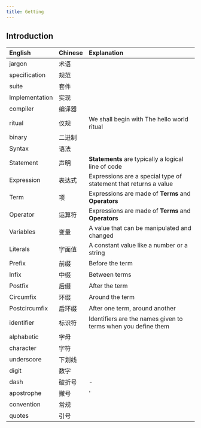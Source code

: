 ```yaml
---
title: Getting
---
```


## Introduction 
| English        | Chinese | Explanation                              |
| :------------- | :------ | :--------------------------------------- |
| jargon         | 术语      |                                          |
| specification  | 规范      |                                          |
| suite          | 套件      |                                          |
| Implementation | 实现      |                                          |
| compiler       | 编译器     |                                          |
| ritual         | 仪规      | We shall begin with The hello world ritual |
| binary         | 二进制     |                                          |
| Syntax         | 语法      |                                          |
| Statement      | 声明      | **Statements** are typically a logical line of code |
| Expression     | 表达式     | Expressions are a special type of statement that returns a value |
| Term           | 项       | Expressions are made of **Terms** and **Operators** |
| Operator       | 运算符     | Expressions are made of **Terms** and **Operators** |
| Variables      | 变量      | A value that can be manipulated and changed |
| Literals       | 字面值     | A constant value like a number or a string |
| Prefix         | 前缀      | Before the term                          |
| Infix          | 中缀      | Between terms                            |
| Postfix        | 后缀      | After the term                           |
| Circumfix      | 环缀      | Around the term                          |
| Postcircumfix  | 后环缀     | After one term, around another           |
| identifier     | 标识符     | Identifiers are the names given to terms when you define them |
| alphabetic     | 字母      |                                          |
| character      | 字符      |                                          |
| underscore     | 下划线     |                                          |
| digit          | 数字      |                                          |
| dash           | 破折号     | -                                        |
| apostrophe     | 撇号      | '                                        |
| convention     | 常规      |                                          |
| quotes         | 引号      |                                          |
